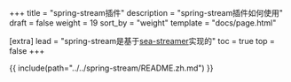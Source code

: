 +++
title = "spring-stream插件"
description = "spring-stream插件如何使用"
draft = false
weight = 19
sort_by = "weight"
template = "docs/page.html"

[extra]
lead = "spring-stream是基于<a href='https://github.com/SeaQL/sea-streamer' target='_blank'>sea-streamer</a>实现的"
toc = true
top = false
+++

{{ include(path="../../spring-stream/README.zh.md") }}